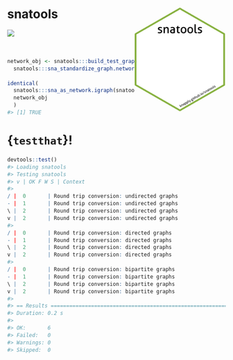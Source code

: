 
<!-- README.Rmd generates README.md. -->
snatools <img src="man/figures/logo.png" align="right" height="243px" width="211px" />
======================================================================================

[![](https://img.shields.io/badge/devel%20version-0.1-red.svg)](https://github.com/knapply/snatools)

<br>

``` r
network_obj <- snatools:::build_test_graph("nw") %>% 
  snatools:::sna_standardize_graph.network()

identical(
  snatools:::sna_as_network.igraph(snatools:::sna_as_igraph.network(network_obj)),
  network_obj
  )
#> [1] TRUE
```

{`testthat`}!
=============

``` r
devtools::test()
#> Loading snatools
#> Testing snatools
#> v | OK F W S | Context
#> 
/ |  0       | Round trip conversion: undirected graphs
- |  1       | Round trip conversion: undirected graphs
\ |  2       | Round trip conversion: undirected graphs
v |  2       | Round trip conversion: undirected graphs
#> 
/ |  0       | Round trip conversion: directed graphs
- |  1       | Round trip conversion: directed graphs
\ |  2       | Round trip conversion: directed graphs
v |  2       | Round trip conversion: directed graphs
#> 
/ |  0       | Round trip conversion: bipartite graphs
- |  1       | Round trip conversion: bipartite graphs
\ |  2       | Round trip conversion: bipartite graphs
v |  2       | Round trip conversion: bipartite graphs
#> 
#> == Results =====================================================================
#> Duration: 0.2 s
#> 
#> OK:       6
#> Failed:   0
#> Warnings: 0
#> Skipped:  0
```
